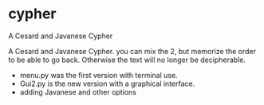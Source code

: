 # cypher
A Cesard and Javanese Cypher 

A Cesard and Javanese Cypher.
you can mix the 2, but memorize the order to be able to go back.
Otherwise the text will no longer be decipherable.

- menu.py was the first version with terminal use.
- Gui2.py is the new version with a graphical interface.
- adding Javanese and other options
